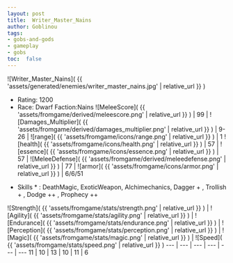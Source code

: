```yaml
---
layout: post
title:  Writer_Master_Nains
author: Goblinou
tags:
- gobs-and-gods
- gameplay
- gobs
toc:  false
---
```


![Writer_Master_Nains]( {{ 'assets/generated/enemies/writer_master_nains.jpg' | relative_url }} )
- Rating: 1200
- Race: Dwarf  Faction:Nains
![MeleeScore]( {{ 'assets/fromgame/derived/meleescore.png' | relative_url }} ) | 99 | ![Damages_Multiplier]( {{ 'assets/fromgame/derived/damages_multiplier.png' | relative_url }} ) | 9-26 | ![range]( {{ 'assets/fromgame/icons/range.png' | relative_url }} ) | 1
![health]( {{ 'assets/fromgame/icons/health.png' | relative_url }} ) | 57 | ![essence]( {{ 'assets/fromgame/icons/essence.png' | relative_url }} ) | 57 | ![MeleeDefense]( {{ 'assets/fromgame/derived/meleedefense.png' | relative_url }} ) | 77 | ![armor]( {{ 'assets/fromgame/icons/armor.png' | relative_url }} ) | 6/6/51
* Skills * : DeathMagic, ExoticWeapon, Alchimechanics, Dagger + , Trollish + , Dodge ++ , Prophecy ++ 

![Strength]( {{ 'assets/fromgame/stats/strength.png' | relative_url }} ) | ![Agility]( {{ 'assets/fromgame/stats/agility.png' | relative_url }} ) | ![Endurance]( {{ 'assets/fromgame/stats/endurance.png' | relative_url }} ) | ![Perception]( {{ 'assets/fromgame/stats/perception.png' | relative_url }} ) | ![Magic]( {{ 'assets/fromgame/stats/magic.png' | relative_url }} ) | ![Speed]( {{ 'assets/fromgame/stats/speed.png' | relative_url }} )
--- | --- | --- | --- | --- | ---
11 | 10 | 13 | 10 | 11 | 6
